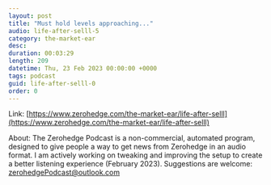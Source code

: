 ```yaml
---
layout: post
title: "Must hold levels approaching..."
audio: life-after-selll-5
category: the-market-ear
desc: 
duration: 00:03:29
length: 209
datetime: Thu, 23 Feb 2023 00:00:00 +0000
tags: podcast
guid: life-after-selll-0
order: 0
---
```



Link: [https://www.zerohedge.com/the-market-ear/life-after-selll](https://www.zerohedge.com/the-market-ear/life-after-selll)

About: The Zerohedge Podcast is a non-commercial, automated program, designed to give people a way to get news from Zerohedge in an audio format.  I am actively working on tweaking and improving the setup to create a better listening experience (February 2023).  Suggestions are welcome: [zerohedgePodcast@outlook.com](mailto:zerohedgePodcast@outlook.com)